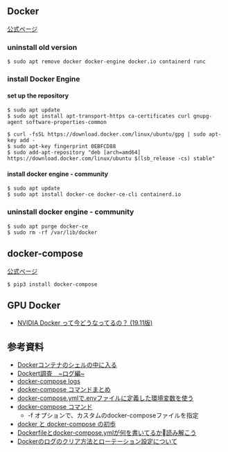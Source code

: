 ## Docker
[公式ページ](https://docs.docker.com/install/linux/docker-ce/ubuntu/)

### uninstall old version

```
$ sudo apt remove docker docker-engine docker.io containerd runc
```

### install Docker Engine
#### set up the repository

```
$ sudo apt update
$ sudo apt install apt-transport-https ca-certificates curl gnupg-agent software-properties-common

$ curl -fsSL https://download.docker.com/linux/ubuntu/gpg | sudo apt-key add -
$ sudo apt-key fingerprint 0EBFCD88
$ sudo add-apt-repository "deb [arch=amd64] https://download.docker.com/linux/ubuntu $(lsb_release -cs) stable"
```

#### install docker engine - community

```
$ sudo apt update
$ sudo apt install docker-ce docker-ce-cli containerd.io
```

### uninstall docker engine - community

```
$ sudo apt purge docker-ce
$ sudo rm -rf /var/lib/docker
```

## docker-compose
[公式ページ](https://docs.docker.com/compose/install/)
```
$ pip3 install docker-compose
```

## GPU Docker
  - [NVIDIA Docker って今どうなってるの？ (19.11版)](https://qiita.com/ksasaki/items/b20a785e1a0f610efa08)

## 参考資料
  - [Dockerコンテナのシェルの中に入る](https://qiita.com/__cooper/items/4740c24666299c366044)
  - [Dockert調査　~ログ編~](https://qiita.com/HommaHomma/items/f943fa3397bc3f386057)
  - [docker-compose logs](https://docs.docker.com/compose/reference/logs/)
  - [docker-compose コマンドまとめ](https://qiita.com/wasanx25/items/d47caf37b79e855af95f)
  - [docker-compose.ymlで.envファイルに定義した環境変数を使う](https://kitigai.hatenablog.com/entry/2019/05/08/003000)
  - [docker-compose コマンド](http://docs.docker.jp/compose/reference/docker-compose.html)
    - -f オプションで、カスタムのdocker-composeファイルを指定
  - [docker と docker-compose の初歩](https://qiita.com/hiyuzawa/items/81490020568417d85e86)
  - [Dockerfileとdocker-compose.ymlが何を書いてるか読み解こう](http://tech.innovation.co.jp/2018/01/26/read-docker-files.html)
  - [Dockerのログのクリア方法とローテーション設定について](https://note.com/funmylife/n/nc3210727e11f)
